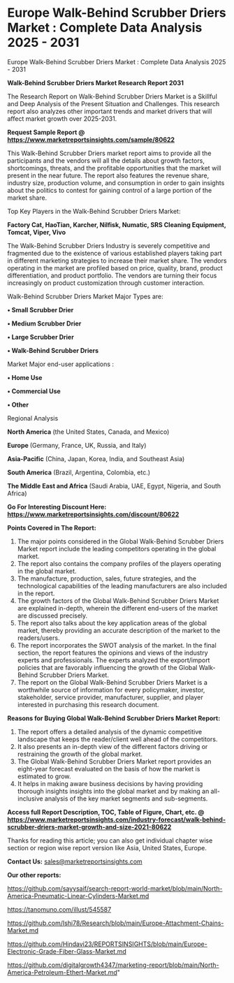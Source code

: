 # Europe Walk-Behind Scrubber Driers Market : Complete Data Analysis 2025 - 2031
Europe Walk-Behind Scrubber Driers Market : Complete Data Analysis 2025 - 2031

<strong>Walk-Behind Scrubber Driers Market Research Report 2031</strong>

The Research Report on Walk-Behind Scrubber Driers Market is a Skillful and Deep Analysis of the Present Situation and Challenges. This research report also analyzes other important trends and market drivers that will affect market growth over 2025-2031.

<strong>Request Sample Report @ <a href=https://www.marketreportsinsights.com/sample/80622>https://www.marketreportsinsights.com/sample/80622</a></strong>

This Walk-Behind Scrubber Driers market report aims to provide all the participants and the vendors will all the details about growth factors, shortcomings, threats, and the profitable opportunities that the market will present in the near future. The report also features the revenue share, industry size, production volume, and consumption in order to gain insights about the politics to contest for gaining control of a large portion of the market share.

Top Key Players in the Walk-Behind Scrubber Driers Market:

<strong>Factory Cat, HaoTian, Karcher, Nilfisk, Numatic, SRS Cleaning Equipment, Tomcat, Viper, Vivo</strong>

The Walk-Behind Scrubber Driers Industry is severely competitive and fragmented due to the existence of various established players taking part in different marketing strategies to increase their market share. The vendors operating in the market are profiled based on price, quality, brand, product differentiation, and product portfolio. The vendors are turning their focus increasingly on product customization through customer interaction.

Walk-Behind Scrubber Driers Market Major Types are:

<strong>• Small Scrubber Drier

• Medium Scrubber Drier

• Large Scrubber Drier

• Walk-Behind Scrubber Driers</strong>

Market Major end-user applications :

<strong>• Home Use

• Commercial Use

• Other</strong>

Regional Analysis

</u><strong><b>North America</b></strong> (the United States, Canada, and Mexico)

<strong><b>Europe </b></strong>(Germany, France, UK, Russia, and Italy)

<strong><b>Asia-Pacific</b></strong> (China, Japan, Korea, India, and Southeast Asia)

<strong><b>South America</b></strong> (Brazil, Argentina, Colombia, etc.)

<strong><b>The Middle East and Africa</b></strong> (Saudi Arabia, UAE, Egypt, Nigeria, and South Africa)

<strong>Go For Interesting Discount Here: <a href=https://www.marketreportsinsights.com/discount/80622>https://www.marketreportsinsights.com/discount/80622</a></strong>

<strong>Points Covered in The Report:</strong>
<ol>
  <li>The major points considered in the Global Walk-Behind Scrubber Driers Market report include the leading competitors operating in the global market.</li>
  <li>The report also contains the company profiles of the players operating in the global market.</li>
  <li>The manufacture, production, sales, future strategies, and the technological capabilities of the leading manufacturers are also included in the report.</li>
  <li>The growth factors of the Global Walk-Behind Scrubber Driers Market are explained in-depth, wherein the different end-users of the market are discussed precisely.</li>
  <li>The report also talks about the key application areas of the global market, thereby providing an accurate description of the market to the readers/users.</li>
  <li>The report incorporates the SWOT analysis of the market. In the final section, the report features the opinions and views of the industry experts and professionals. The experts analyzed the export/import policies that are favorably influencing the growth of the Global Walk-Behind Scrubber Driers Market.</li>
  <li>The report on the Global Walk-Behind Scrubber Driers Market is a worthwhile source of information for every policymaker, investor, stakeholder, service provider, manufacturer, supplier, and player interested in purchasing this research document.</li>
</ol>
<strong>Reasons for Buying Global Walk-Behind Scrubber Driers Market Report:</strong>

<ol>
  <li>The report offers a detailed analysis of the dynamic competitive landscape that keeps the reader/client well ahead of the competitors.</li>
  <li>It also presents an in-depth view of the different factors driving or restraining the growth of the global market.</li>
  <li>The Global Walk-Behind Scrubber Driers Market report provides an eight-year forecast evaluated on the basis of how the market is estimated to grow.</li>
  <li>It helps in making aware business decisions by having providing thorough insights insights into the global market and by making an all-inclusive analysis of the key market segments and sub-segments.</li>
</ol>
<strong>Access full Report Description, TOC, Table of Figure, Chart, etc. @ <a href=https://www.marketreportsinsights.com/industry-forecast/walk-behind-scrubber-driers-market-growth-and-size-2021-80622>https://www.marketreportsinsights.com/industry-forecast/walk-behind-scrubber-driers-market-growth-and-size-2021-80622</a></strong>


Thanks for reading this article; you can also get individual chapter wise section or region wise report version like Asia, United States, Europe.

<strong>Contact Us:</strong>
sales@marketreportsinsights.com

<strong>Our other reports:</strong>

<a href=https://github.com/sayysaif/search-report-world-market/blob/main/North-America-Pneumatic-Linear-Cylinders-Market.md>https://github.com/sayysaif/search-report-world-market/blob/main/North-America-Pneumatic-Linear-Cylinders-Market.md</a>

<a href=https://tanomuno.com/illust/545587>https://tanomuno.com/illust/545587</a>

<a href=https://github.com/Ishi78/Research/blob/main/Europe-Attachment-Chains-Market.md>https://github.com/Ishi78/Research/blob/main/Europe-Attachment-Chains-Market.md</a>

<a href=https://github.com/Hindavi23/REPORTSINSIGHTS/blob/main/Europe-Electronic-Grade-Fiber-Glass-Market.md>https://github.com/Hindavi23/REPORTSINSIGHTS/blob/main/Europe-Electronic-Grade-Fiber-Glass-Market.md</a>

<a href=https://github.com/digitalgrowth4347/marketing-report/blob/main/North-America-Petroleum-Ethert-Market.md>https://github.com/digitalgrowth4347/marketing-report/blob/main/North-America-Petroleum-Ethert-Market.md</a>"
